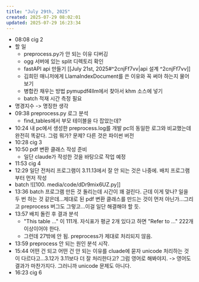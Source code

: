 ```yaml
---
title: "July 29th, 2025"
created: 2025-07-29 08:02:01
updated: 2025-07-29 16:23:34
---
```

  * 08:08 cig 2
  * 할 일
    * preprocess.py가 안 되는 이유 디버깅
    * ogg 서버에 있는 split 디렉토리 확인
    * fastAPI api 만들기 [[July 21st, 2025#^2cnjFf7vv|api 설계 ^2cnjFf7vv]]
    * 김희민 매니저에게 LlamaIndexDocument를 쓴 이유와 꼭 써야 하는지 물어보기
    * 병합칸 채우는 방법 pymupdf4llm에서 찾아서 khm 소스에 넣기
    * batch 적재 시간 측정 필요
  * 명경지수 -> 명징한 생각
  * 09:38 preprocess.py 로그 분석
    * find_tables에서 부모 테이블을 다 잡았는데?
  * 10:24 내 pc에서 생성한 preprocess.log를 개발 pc의 동일한 로그와 비교했는데 완전히 똑같다. 그럼 뭐가? 문제? 다른 것은 파이썬 버전
  * 10:28 cig 3
  * 10:50 pdf 변환 클래스 작성 준비
    * 일단 claude가 작성한 것을 바탕으로 작업 예정
  * 11:53 cig 4
  * 12:29 일단 전처리 프로그램이 3.11.13에서 잘 안 되는 것은 나중에. 배치 프로그램부터 먼저 작성
  * batch ![[100. media/code/dDr9mix6UZ.py]]
  * 13:36 batch 프로그램 만든 것 돌리는데 시간이 꽤 걸린다. 근데 이게 맞나? 일을 두 번 하는 것 같은데...제대로 된 pdf 변환 클래스를 만드는 것이 먼저 아닌가...그리고 preprocess 버그도 그렇고...이걸 일단 해결해야 할 듯.
  * 13:57 배치 돌린 후 결과 분석
    * "This table ..." 이 111개. 자식표가 평균 2개 있다고 하면 "Refer to ..." 222개 이상이어야 한다.
    * 그런데 27밖에 안 됨. preprocess가 제대로 처리되지 않음.
  * 13:59 preprocess 안 되는 원인 분석 시작.
  * 15:44 어떤 건 되고 어떤 건 안 되는 이유를 cluade에 묻자 unicode 처리하는 것이 다르다고...3.12가 3.11보다 더 잘 처리한다고? 그럼 영어로 해봐야지.  -> 영어도 결과가 마찬가지다. 그러니까 unicode 문제도 아니다.
  * 16:23 cig 6

